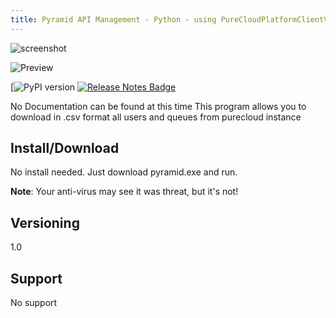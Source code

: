 ```yaml
---
title: Pyramid API Management - Python - using PureCloudPlatformClientV2 (Genesys PureCloud)
---
```


![screenshot](https://github.com/[igtoth]/[genesys]/[blob]/[pyramid.exe]/pyramid.jpg?raw=true)


![Preview](https://raw.githubusercontent.com/igtoth/genesys/blob/pyramid.exe/pyramid.jpg)



[![PyPI version]()
[![Release Notes Badge]()]()

No Documentation can be found at this time
This program allows you to download in .csv format all users and queues from purecloud instance 

## Install/Download 

No install needed. Just download pyramid.exe and run. 

**Note**: Your anti-virus may see it was threat, but it's not! 

## Versioning

1.0

## Support

No support

